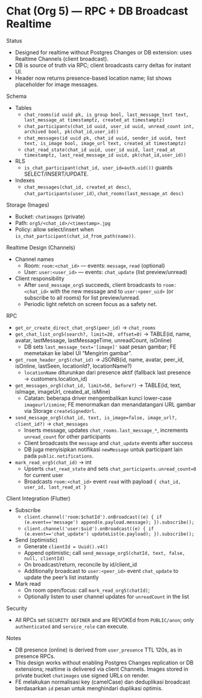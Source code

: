 # Chat (Org 5) — RPC + DB Broadcast Realtime

Status
- Designed for realtime without Postgres Changes or DB extension: uses Realtime Channels (client broadcast).
- DB is source of truth via RPC; client broadcasts carry deltas for instant UI.
- Header now returns presence-based location name; list shows placeholder for image messages.

Schema
- Tables
  - `chat_rooms(id uuid pk, is_group bool, last_message_text text, last_message_at timestamptz, created_at timestamptz)`
  - `chat_participants(chat_id uuid, user_id uuid, unread_count int, archived bool, pk(chat_id,user_id))`
  - `chat_messages(id uuid pk, chat_id uuid, sender_id uuid, text text, is_image bool, image_url text, created_at timestamptz)`
  - `chat_read_state(chat_id uuid, user_id uuid, last_read_at timestamptz, last_read_message_id uuid, pk(chat_id,user_id))`
- RLS
  - `is_chat_participant(chat_id, user_id=auth.uid())` guards SELECT/INSERT/UPDATE.
- Indexes
  - `chat_messages(chat_id, created_at desc)`, `chat_participants(user_id)`, `chat_rooms(last_message_at desc)`

Storage (Images)
- Bucket: `chatimages` (private)
- Path: `org5/<chat_id>/<timestamp>.jpg`
- Policy: allow select/insert when `is_chat_participant(chat_id_from_path(name))`.

Realtime Design (Channels)
- Channel names
  - Room: `room:<chat_id>` — events: `message`, `read` (optional)
  - User: `user:<user_id>` — events: `chat_update` (list preview/unread)
- Client responsibility
  - After `send_message_org5` succeeds, client broadcasts to `room:<chat_id>` with the new message and to `user:<peer_uid>` (or subscribe to all rooms) for list preview/unread.
  - Periodic light refetch on screen focus as a safety net.

RPC
- `get_or_create_direct_chat_org5(peer_id)` → `chat_rooms`
- `get_chat_list_org5(search?, limit=20, offset=0)` → TABLE(id, name, avatar, lastMessage, lastMessageTime, unreadCount, isOnline)
  - DB sets `last_message_text='[image]'` saat pesan gambar; FE memetakan ke label UI “Mengirim gambar”.
- `get_room_header_org5(chat_id)` → JSONB(id, name, avatar, peer_id, isOnline, lastSeen, locationId?, locationName?)
  - `locationName` diturunkan dari presence aktif (fallback last presence → customers.location_id)
- `get_messages_org5(chat_id, limit=50, before?)` → TABLE(id, text, isImage, imageUrl, created_at, isMine)
  - Catatan: beberapa driver mengembalikan kunci lower-case `imageurl/ismine`; FE menormalkan dan menandatangani URL gambar via Storage `createSignedUrl`.
- `send_message_org5(chat_id, text, is_image=false, image_url?, client_id?)` → `chat_messages`
  - Inserts message, updates `chat_rooms.last_message_*`, increments `unread_count` for other participants
  - Client broadcasts the `message` and `chat_update` events after success
  - DB juga menyisipkan notifikasi `newMessage` untuk participant lain pada `public.notifications`.
- `mark_read_org5(chat_id)` → int
  - Upserts `chat_read_state` and sets `chat_participants.unread_count=0` for current user
  - Broadcasts `room:<chat_id>` event `read` with payload `{ chat_id, user_id, last_read_at }`

Client Integration (Flutter)
- Subscribe
  - `client.channel('room:$chatId').onBroadcast((e) { if (e.event=='message') append(e.payload.message); }).subscribe();`
  - `client.channel('user:$uid').onBroadcast((e) { if (e.event=='chat_update') updateList(e.payload); }).subscribe();`
- Send (optimistic)
  - Generate `clientId = Uuid().v4()`
  - Append optimistic; call `send_message_org5(chatId, text, false, null, clientId)`
  - On broadcast/return, reconcile by id/client_id
  - Additionally broadcast to `user:<peer_id>` event `chat_update` to update the peer’s list instantly
- Mark read
  - On room open/focus: call `mark_read_org5(chatId)`;
  - Optionally listen to user channel updates for `unreadCount` in the list

Security
- All RPCs set `SECURITY DEFINER` and are REVOKEd from `PUBLIC/anon`; only `authenticated` and `service_role` can execute.

Notes
- DB presence (online) is derived from `user_presence` TTL 120s, as in presence RPCs.
- This design works without enabling Postgres Changes replication or DB extensions; realtime is delivered via client Channels. Images stored in private bucket `chatimages` use signed URLs on render.
 - FE melakukan normalisasi key (camelCase) dan deduplikasi broadcast berdasarkan `id` pesan untuk menghindari duplikasi optimis.

